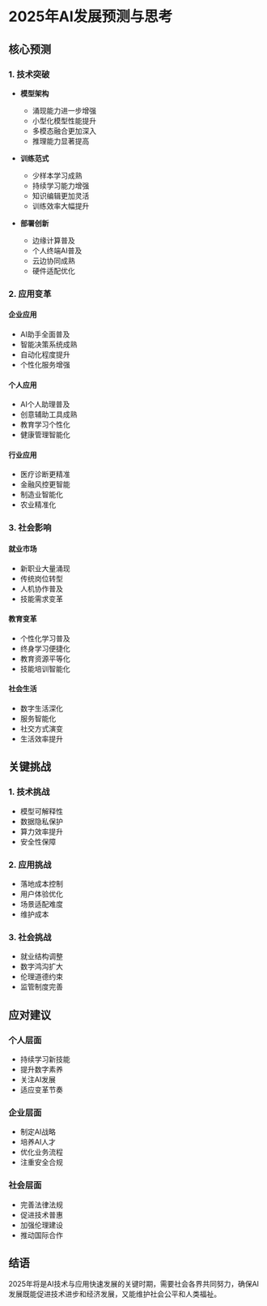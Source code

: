 # 2025年AI发展预测与思考

## 核心预测

### 1. 技术突破
- **模型架构**
  - 涌现能力进一步增强
  - 小型化模型性能提升
  - 多模态融合更加深入
  - 推理能力显著提高

- **训练范式**
  - 少样本学习成熟
  - 持续学习能力增强
  - 知识编辑更加灵活
  - 训练效率大幅提升

- **部署创新**
  - 边缘计算普及
  - 个人终端AI普及
  - 云边协同成熟
  - 硬件适配优化

### 2. 应用变革

#### 企业应用
- AI助手全面普及
- 智能决策系统成熟
- 自动化程度提升
- 个性化服务增强

#### 个人应用
- AI个人助理普及
- 创意辅助工具成熟
- 教育学习个性化
- 健康管理智能化

#### 行业应用
- 医疗诊断更精准
- 金融风控更智能
- 制造业智能化
- 农业精准化

### 3. 社会影响

#### 就业市场
- 新职业大量涌现
- 传统岗位转型
- 人机协作普及
- 技能需求变革

#### 教育变革
- 个性化学习普及
- 终身学习便捷化
- 教育资源平等化
- 技能培训智能化

#### 社会生活
- 数字生活深化
- 服务智能化
- 社交方式演变
- 生活效率提升

## 关键挑战

### 1. 技术挑战
- 模型可解释性
- 数据隐私保护
- 算力效率提升
- 安全性保障

### 2. 应用挑战
- 落地成本控制
- 用户体验优化
- 场景适配难度
- 维护成本

### 3. 社会挑战
- 就业结构调整
- 数字鸿沟扩大
- 伦理道德约束
- 监管制度完善

## 应对建议

### 个人层面
- 持续学习新技能
- 提升数字素养
- 关注AI发展
- 适应变革节奏

### 企业层面
- 制定AI战略
- 培养AI人才
- 优化业务流程
- 注重安全合规

### 社会层面
- 完善法律法规
- 促进技术普惠
- 加强伦理建设
- 推动国际合作

## 结语
2025年将是AI技术与应用快速发展的关键时期，需要社会各界共同努力，确保AI发展既能促进技术进步和经济发展，又能维护社会公平和人类福祉。 